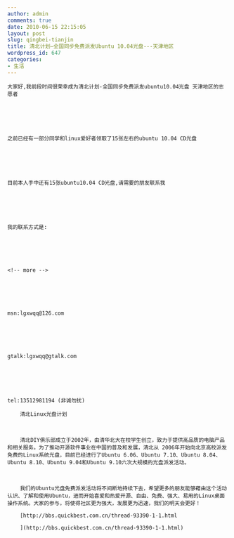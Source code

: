 ```yaml
---
author: admin
comments: true
date: 2010-06-15 22:15:05
layout: post
slug: qingbei-tianjin
title: 清北计划—全国同步免费派发Ubuntu 10.04光盘---天津地区
wordpress_id: 647
categories:
- 生活
---
```



	大家好,我前段时间很荣幸成为清北计划-全国同步免费派发ubuntu10.04光盘 天津地区的志愿者






	之前已经有一部分同学和linux爱好者领取了15张左右的ubuntu 10.04 CD光盘






	目前本人手中还有15张ubuntu10.04 CD光盘,请需要的朋友联系我






	我的联系方式是:






	<!-- more -->






	msn:lgxwqq@126.com






	gtalk:lgxwqq@gtalk.com






	tel:13512981194 (非诚勿扰)






	  

	





> 
	
> 
> 
		清北Linux光盘计划  

		  

		清北DIY俱乐部成立于2002年，由清华北大在校学生创立，致力于提供高品质的电脑产品和相关服务。为了推动开源软件事业在中国的普及和发展，清北从 2006年开始向北京高校派发免费的Linux系统光盘，目前已经进行了Ubuntu 6.06、Ubuntu 7.10、Ubuntu 8.04、Ubuntu 8.10、Ubuntu 9.04和Ubuntu 9.10六次大规模的光盘派发活动。  

		  

		我们的Ubuntu光盘免费派发活动将不间断地持续下去，希望更多的朋友能够藉由这个活动认识、了解和使用Ubuntu，进而开始喜爱和热爱开源、自由、免费、强大、易用的Linux桌面操作系统。大家的参与，将使得社区更为强大，发展更为迅速，我们的明天会更好！
	
> 
> 
	
> 
> 
		[http://bbs.quickbest.com.cn/thread-93390-1-1.html  

		](http://bbs.quickbest.com.cn/thread-93390-1-1.html)
	
> 
> 




